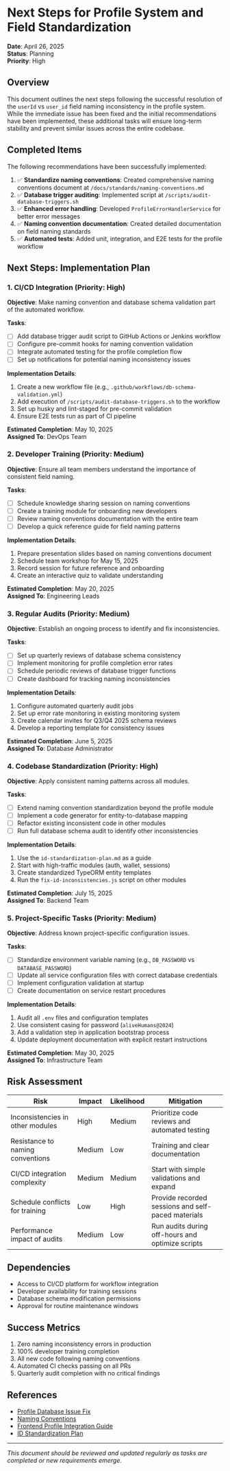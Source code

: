 # Next Steps for Profile System and Field Standardization

**Date**: April 26, 2025  
**Status**: Planning  
**Priority**: High

## Overview

This document outlines the next steps following the successful resolution of the `userId` vs `user_id` field naming inconsistency in the profile system. While the immediate issue has been fixed and the initial recommendations have been implemented, these additional tasks will ensure long-term stability and prevent similar issues across the entire codebase.

## Completed Items

The following recommendations have been successfully implemented:

1. ✅ **Standardize naming conventions**: Created comprehensive naming conventions document at `/docs/standards/naming-conventions.md`
2. ✅ **Database trigger auditing**: Implemented script at `/scripts/audit-database-triggers.sh` 
3. ✅ **Enhanced error handling**: Developed `ProfileErrorHandlerService` for better error messages
4. ✅ **Naming convention documentation**: Created detailed documentation on field naming standards
5. ✅ **Automated tests**: Added unit, integration, and E2E tests for the profile workflow

## Next Steps: Implementation Plan

### 1. CI/CD Integration (Priority: High)

**Objective**: Make naming convention and database schema validation part of the automated workflow.

**Tasks**:
- [ ] Add database trigger audit script to GitHub Actions or Jenkins workflow
- [ ] Configure pre-commit hooks for naming convention validation
- [ ] Integrate automated testing for the profile completion flow
- [ ] Set up notifications for potential naming inconsistency issues

**Implementation Details**:
1. Create a new workflow file (e.g., `.github/workflows/db-schema-validation.yml`)
2. Add execution of `/scripts/audit-database-triggers.sh` to the workflow
3. Set up husky and lint-staged for pre-commit validation
4. Ensure E2E tests run as part of CI pipeline

**Estimated Completion**: May 10, 2025  
**Assigned To**: DevOps Team

### 2. Developer Training (Priority: Medium)

**Objective**: Ensure all team members understand the importance of consistent field naming.

**Tasks**:
- [ ] Schedule knowledge sharing session on naming conventions
- [ ] Create a training module for onboarding new developers
- [ ] Review naming conventions documentation with the entire team
- [ ] Develop a quick reference guide for field naming patterns

**Implementation Details**:
1. Prepare presentation slides based on naming conventions document
2. Schedule team workshop for May 15, 2025
3. Record session for future reference and onboarding
4. Create an interactive quiz to validate understanding

**Estimated Completion**: May 20, 2025  
**Assigned To**: Engineering Leads

### 3. Regular Audits (Priority: Medium)

**Objective**: Establish an ongoing process to identify and fix inconsistencies.

**Tasks**:
- [ ] Set up quarterly reviews of database schema consistency
- [ ] Implement monitoring for profile completion error rates
- [ ] Schedule periodic reviews of database trigger functions
- [ ] Create dashboard for tracking naming inconsistencies

**Implementation Details**:
1. Configure automated quarterly audit jobs
2. Set up error rate monitoring in existing monitoring system
3. Create calendar invites for Q3/Q4 2025 schema reviews
4. Develop a reporting template for consistency issues

**Estimated Completion**: June 5, 2025  
**Assigned To**: Database Administrator

### 4. Codebase Standardization (Priority: High)

**Objective**: Apply consistent naming patterns across all modules.

**Tasks**:
- [ ] Extend naming convention standardization beyond the profile module
- [ ] Implement a code generator for entity-to-database mapping
- [ ] Refactor existing inconsistent code in other modules
- [ ] Run full database schema audit to identify other inconsistencies

**Implementation Details**:
1. Use the `id-standardization-plan.md` as a guide
2. Start with high-traffic modules (auth, wallet, sessions)
3. Create standardized TypeORM entity templates
4. Run the `fix-id-inconsistencies.js` script on other modules

**Estimated Completion**: July 15, 2025  
**Assigned To**: Backend Team

### 5. Project-Specific Tasks (Priority: Medium)

**Objective**: Address known project-specific configuration issues.

**Tasks**:
- [ ] Standardize environment variable naming (e.g., `DB_PASSWORD` vs `DATABASE_PASSWORD`)
- [ ] Update all service configuration files with correct database credentials
- [ ] Implement configuration validation at startup
- [ ] Create documentation on service restart procedures

**Implementation Details**:
1. Audit all `.env` files and configuration templates
2. Use consistent casing for password (`aliveHumans@2024`)
3. Add a validation step in application bootstrap process
4. Update deployment documentation with explicit restart instructions

**Estimated Completion**: May 30, 2025  
**Assigned To**: Infrastructure Team

## Risk Assessment

| Risk | Impact | Likelihood | Mitigation |
|------|--------|------------|------------|
| Inconsistencies in other modules | High | Medium | Prioritize code reviews and automated testing |
| Resistance to naming conventions | Medium | Low | Training and clear documentation |
| CI/CD integration complexity | Medium | Medium | Start with simple validations and expand |
| Schedule conflicts for training | Low | High | Provide recorded sessions and self-paced materials |
| Performance impact of audits | Medium | Low | Run audits during off-hours and optimize scripts |

## Dependencies

- Access to CI/CD platform for workflow integration
- Developer availability for training sessions
- Database schema modification permissions
- Approval for routine maintenance windows

## Success Metrics

1. Zero naming inconsistency errors in production
2. 100% developer training completion
3. All new code following naming conventions
4. Automated CI checks passing on all PRs
5. Quarterly audit completion with no critical findings

## References

- [Profile Database Issue Fix](./profile-database-issue-fix.md)
- [Naming Conventions](./standards/naming-conventions.md)
- [Frontend Profile Integration Guide](./frontend/profile-integration-guide.md)
- [ID Standardization Plan](./id-standardization-plan.md)

---

*This document should be reviewed and updated regularly as tasks are completed or new requirements emerge.*